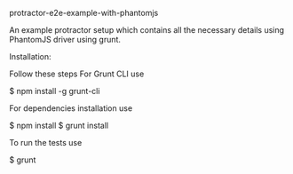 protractor-e2e-example-with-phantomjs

An example protractor setup which contains all the necessary details using PhantomJS driver using grunt.

Installation:

Follow these steps
For Grunt CLI use

$ npm install -g grunt-cli

For dependencies installation use

$ npm install
$ grunt install

To run the tests use

$ grunt